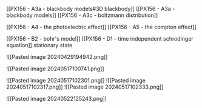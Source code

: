[[PX156 - A3a - blackbody models#3D blackbody]]
[[PX156 - A3a - blackbody models]]
[[PX156 - A3c - boltzmann distribution]]

[[PX156 - A4 - the photoelectric effect]]
[[PX156 - A5 - the compton effect]]

[[PX156 - B2 - bohr's model]]
[[PX156 - D1 - time independent schrodinger equation]] stationary state


![[Pasted image 20240429194942.png]]

![[Pasted image 20240517100741.png]]

![[Pasted image 20240517102301.png]]
![[Pasted image 20240517102317.png]]
![[Pasted image 20240517102333.png]]

![[Pasted image 20240522125243.png]]
